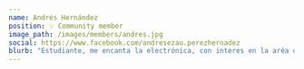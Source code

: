 ```yaml
---
name: Andrés Hernández
position: 💡 Community member
image_path: /images/members/andres.jpg
social: https://www.facebook.com/andresezau.perezhernadez
blurb: "Estudiante, me encanta la electrónica, con interes en la aréa de programación y en el area científica."
---
```


